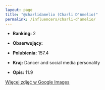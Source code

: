 ```yaml
---
layout: page
title: "@charlidamelio (Charli D'Amelio)"
permalink: /influencers/charli-d'amelio/
---
```


- **Ranking:** 2
- **Obserwujący:** 
- **Polubienia:** 157.4
- **Kraj:** Dancer and social media personality

- **Opis:** 11.9

[Więcej zdjęć w Google Images](https://www.google.com/search?tbm=isch&q=@charlidamelio+TikTok)

